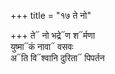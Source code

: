 +++
title = "१७ ते नो"

+++
ते᳓ नो भद्रे᳓ण श᳓र्मणा  
युष्मा᳓कं नावा᳓ वसवः  
अ᳓ति वि᳓श्वानि दुरिता᳓ पिपर्तन